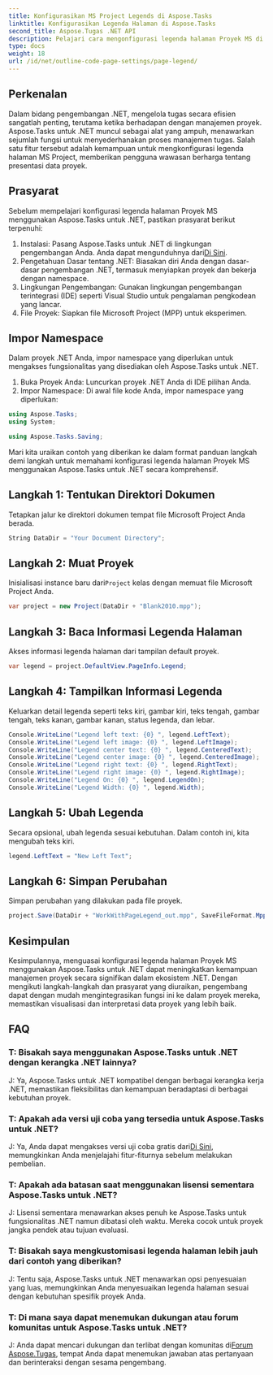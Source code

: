 ```yaml
---
title: Konfigurasikan MS Project Legends di Aspose.Tasks
linktitle: Konfigurasikan Legenda Halaman di Aspose.Tasks
second_title: Aspose.Tugas .NET API
description: Pelajari cara mengonfigurasi legenda halaman Proyek MS di .NET menggunakan Aspose.Tasks untuk manajemen proyek yang efisien. Panduan langkah demi langkah disediakan.
type: docs
weight: 18
url: /id/net/outline-code-page-settings/page-legend/
---
```

## Perkenalan
Dalam bidang pengembangan .NET, mengelola tugas secara efisien sangatlah penting, terutama ketika berhadapan dengan manajemen proyek. Aspose.Tasks untuk .NET muncul sebagai alat yang ampuh, menawarkan sejumlah fungsi untuk menyederhanakan proses manajemen tugas. Salah satu fitur tersebut adalah kemampuan untuk mengkonfigurasi legenda halaman MS Project, memberikan pengguna wawasan berharga tentang presentasi data proyek.
## Prasyarat
Sebelum mempelajari konfigurasi legenda halaman Proyek MS menggunakan Aspose.Tasks untuk .NET, pastikan prasyarat berikut terpenuhi:
1.  Instalasi: Pasang Aspose.Tasks untuk .NET di lingkungan pengembangan Anda. Anda dapat mengunduhnya dari[Di Sini](https://releases.aspose.com/tasks/net/).
2. Pengetahuan Dasar tentang .NET: Biasakan diri Anda dengan dasar-dasar pengembangan .NET, termasuk menyiapkan proyek dan bekerja dengan namespace.
3. Lingkungan Pengembangan: Gunakan lingkungan pengembangan terintegrasi (IDE) seperti Visual Studio untuk pengalaman pengkodean yang lancar.
4. File Proyek: Siapkan file Microsoft Project (MPP) untuk eksperimen.

## Impor Namespace
Dalam proyek .NET Anda, impor namespace yang diperlukan untuk mengakses fungsionalitas yang disediakan oleh Aspose.Tasks untuk .NET.
1. Buka Proyek Anda: Luncurkan proyek .NET Anda di IDE pilihan Anda.
2. Impor Namespace: Di awal file kode Anda, impor namespace yang diperlukan:
```csharp
using Aspose.Tasks;
using System;

using Aspose.Tasks.Saving;
```
Mari kita uraikan contoh yang diberikan ke dalam format panduan langkah demi langkah untuk memahami konfigurasi legenda halaman Proyek MS menggunakan Aspose.Tasks untuk .NET secara komprehensif.

## Langkah 1: Tentukan Direktori Dokumen
Tetapkan jalur ke direktori dokumen tempat file Microsoft Project Anda berada.

```csharp
String DataDir = "Your Document Directory";
```
## Langkah 2: Muat Proyek
 Inisialisasi instance baru dari`Project` kelas dengan memuat file Microsoft Project Anda.

```csharp
var project = new Project(DataDir + "Blank2010.mpp");
```
## Langkah 3: Baca Informasi Legenda Halaman
Akses informasi legenda halaman dari tampilan default proyek.

```csharp
var legend = project.DefaultView.PageInfo.Legend;
```
## Langkah 4: Tampilkan Informasi Legenda
Keluarkan detail legenda seperti teks kiri, gambar kiri, teks tengah, gambar tengah, teks kanan, gambar kanan, status legenda, dan lebar.

```csharp
Console.WriteLine("Legend left text: {0} ", legend.LeftText);
Console.WriteLine("Legend left image: {0} ", legend.LeftImage);
Console.WriteLine("Legend center text: {0} ", legend.CenteredText);
Console.WriteLine("Legend center image: {0} ", legend.CenteredImage);
Console.WriteLine("Legend right text: {0} ", legend.RightText);
Console.WriteLine("Legend right image: {0} ", legend.RightImage);
Console.WriteLine("Legend On: {0} ", legend.LegendOn);
Console.WriteLine("Legend Width: {0} ", legend.Width);
```
## Langkah 5: Ubah Legenda
Secara opsional, ubah legenda sesuai kebutuhan. Dalam contoh ini, kita mengubah teks kiri.

```csharp
legend.LeftText = "New Left Text";
```
## Langkah 6: Simpan Perubahan
Simpan perubahan yang dilakukan pada file proyek.

```csharp
project.Save(DataDir + "WorkWithPageLegend_out.mpp", SaveFileFormat.Mpp);
```

## Kesimpulan
Kesimpulannya, menguasai konfigurasi legenda halaman Proyek MS menggunakan Aspose.Tasks untuk .NET dapat meningkatkan kemampuan manajemen proyek secara signifikan dalam ekosistem .NET. Dengan mengikuti langkah-langkah dan prasyarat yang diuraikan, pengembang dapat dengan mudah mengintegrasikan fungsi ini ke dalam proyek mereka, memastikan visualisasi dan interpretasi data proyek yang lebih baik.
## FAQ
### T: Bisakah saya menggunakan Aspose.Tasks untuk .NET dengan kerangka .NET lainnya?
J: Ya, Aspose.Tasks untuk .NET kompatibel dengan berbagai kerangka kerja .NET, memastikan fleksibilitas dan kemampuan beradaptasi di berbagai kebutuhan proyek.
### T: Apakah ada versi uji coba yang tersedia untuk Aspose.Tasks untuk .NET?
 J: Ya, Anda dapat mengakses versi uji coba gratis dari[Di Sini](https://releases.aspose.com/), memungkinkan Anda menjelajahi fitur-fiturnya sebelum melakukan pembelian.
### T: Apakah ada batasan saat menggunakan lisensi sementara Aspose.Tasks untuk .NET?
J: Lisensi sementara menawarkan akses penuh ke Aspose.Tasks untuk fungsionalitas .NET namun dibatasi oleh waktu. Mereka cocok untuk proyek jangka pendek atau tujuan evaluasi.
### T: Bisakah saya mengkustomisasi legenda halaman lebih jauh dari contoh yang diberikan?
J: Tentu saja, Aspose.Tasks untuk .NET menawarkan opsi penyesuaian yang luas, memungkinkan Anda menyesuaikan legenda halaman sesuai dengan kebutuhan spesifik proyek Anda.
### T: Di mana saya dapat menemukan dukungan atau forum komunitas untuk Aspose.Tasks untuk .NET?
 J: Anda dapat mencari dukungan dan terlibat dengan komunitas di[Forum Aspose.Tugas](https://forum.aspose.com/c/tasks/15), tempat Anda dapat menemukan jawaban atas pertanyaan dan berinteraksi dengan sesama pengembang.